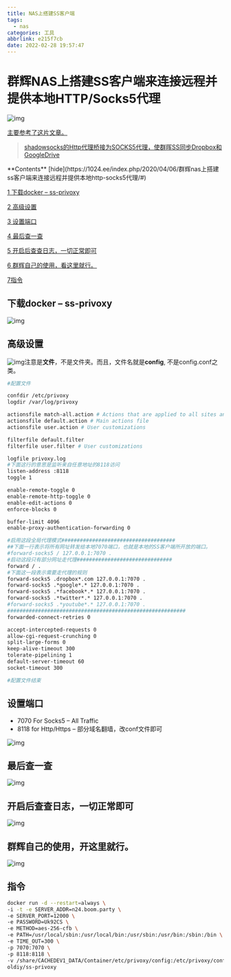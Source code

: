 ```yaml
---
title: NAS上搭建SS客户端
tags:
  - nas
categories: 工具
abbrlink: e215f7cb
date: 2022-02-28 19:57:47
---
```


# 群辉NAS上搭建SS客户端来连接远程并提供本地HTTP/Socks5代理

![img](https://cdn.jsdelivr.net/gh/swimminghao/picture@main/img/mxF2RW_20220217094542.png)

[主要参考了这片文章。](https://odcn.top/2018/10/24/854/群晖ss同步dropbox和googledrive/)

> [shadowsocks的Http代理桥接为SOCKS5代理，使群晖SS同步Dropbox和GoogleDrive](https://odcn.top/2018/10/24/854/群晖ss同步dropbox和googledrive/)

<iframe title="《shadowsocks的Http代理桥接为SOCKS5代理，使群晖SS同步Dropbox和GoogleDrive》—oD^Blog" class="wp-embedded-content" sandbox="allow-scripts" security="restricted" src="https://odcn.top/2018/10/24/854/%e7%be%a4%e6%99%96ss%e5%90%8c%e6%ad%a5dropbox%e5%92%8cgoogledrive/embed/#?secret=hiN7sQcs2t" data-secret="hiN7sQcs2t" width="600" height="338" frameborder="0" marginwidth="0" marginheight="0" scrolling="no" style="box-sizing: border-box; margin: 0px; padding: 0px; border: 0px; max-width: 100%; position: absolute; clip: rect(1px, 1px, 1px, 1px);"></iframe>
**Contents**  [hide](https://1024.ee/index.php/2020/04/06/群辉nas上搭建ss客户端来连接远程并提供本地http-socks5代理/#) 

[1 下载docker – ss-privoxy](https://1024.ee/index.php/2020/04/06/群辉nas上搭建ss客户端来连接远程并提供本地http-socks5代理/#xia_zaidocker_-_ss-privoxy)

[2 高级设置](https://1024.ee/index.php/2020/04/06/群辉nas上搭建ss客户端来连接远程并提供本地http-socks5代理/#gao_ji_she_zhi)

[3 设置端口](https://1024.ee/index.php/2020/04/06/群辉nas上搭建ss客户端来连接远程并提供本地http-socks5代理/#she_zhi_duan_kou)

[4 最后查一查](https://1024.ee/index.php/2020/04/06/群辉nas上搭建ss客户端来连接远程并提供本地http-socks5代理/#zui_hou_cha_yi_cha)

[5 开启后查查日志，一切正常即可](https://1024.ee/index.php/2020/04/06/群辉nas上搭建ss客户端来连接远程并提供本地http-socks5代理/#kai_qi_hou_cha_cha_ri_zhi_yi_qie_zheng_chang_ji_ke)

[6 群辉自己的使用，看这里就行。](https://1024.ee/index.php/2020/04/06/群辉nas上搭建ss客户端来连接远程并提供本地http-socks5代理/#qun_hui_zi_ji_de_shi_yong_kai_zhe_li_jiu_xing)

[7指令](https://1024.ee/index.php/2020/04/06/群辉nas上搭建ss客户端来连接远程并提供本地http-socks5代理/#qun_hui_zi_ji_de_shi_yong_kai_zhe_li_jiu_xing)

## 下载docker – ss-privoxy

![img](https://cdn.jsdelivr.net/gh/swimminghao/picture@main/img/2NcHvz_20220217094617.png)

## 高级设置

![img](https://cdn.jsdelivr.net/gh/swimminghao/picture@main/img/JTDf8S_20220217094637.png)注意是**文件**，不是文件夹。而且，文件名就是**config**, 不是config.conf之类。

```dockerfile
#配置文件

confdir /etc/privoxy
logdir /var/log/privoxy

actionsfile match-all.action # Actions that are applied to all sites and maybe overruled later on.
actionsfile default.action # Main actions file
actionsfile user.action # User customizations

filterfile default.filter
filterfile user.filter # User customizations

logfile privoxy.log
#下面这行的意思是监听来自任意地址的8118访问
listen-address :8118
toggle 1

enable-remote-toggle 0
enable-remote-http-toggle 0
enable-edit-actions 0
enforce-blocks 0

buffer-limit 4096
enable-proxy-authentication-forwarding 0

#启用这段全局代理模式#####################################
##下面一行表示将所有网址转发给本地7070端口，也就是本地的SS客户端所开放的端口。
#forward-socks5 / 127.0.0.1:7070 .
#启动这段只有部分网址走代理###############################
forward / .
#下面这一段表示需要走代理的规则
forward-socks5 .dropbox*.com 127.0.0.1:7070 .
forward-socks5 .*google*.* 127.0.0.1:7070 .
forward-socks5 .*facebook*.* 127.0.0.1:7070 .
forward-socks5 .*twitter*.* 127.0.0.1:7070 .
#forward-socks5 .*youtube*.* 127.0.0.1:7070 .
##########################################################
forwarded-connect-retries 0

accept-intercepted-requests 0
allow-cgi-request-crunching 0
split-large-forms 0
keep-alive-timeout 300
tolerate-pipelining 1
default-server-timeout 60
socket-timeout 300

#配置文件结束
```

## 设置端口

- 7070 For Socks5 – All Traffic
- 8118 for Http/Https – 部分域名翻墙，改conf文件即可

![img](https://cdn.jsdelivr.net/gh/swimminghao/picture@main/img/t5PYQv_20220217094721.png)

## 最后查一查

![img](https://cdn.jsdelivr.net/gh/swimminghao/picture@main/img/iwGoJB_20220217094740.png)

## 开启后查查日志，一切正常即可

![img](https://cdn.jsdelivr.net/gh/swimminghao/picture@main/img/S5u8G1_20220217094809.png)

## 群辉自己的使用，开这里就行。

![img](https://cdn.jsdelivr.net/gh/swimminghao/picture@main/img/L0Nwl6_20220217094828.png)
## 指令
```bash
docker run -d --restart=always \
-i -t -e SERVER_ADDR=n24.boom.party \
-e SERVER_PORT=12000 \
-e PASSWORD=Uk92CS \
-e METHOD=aes-256-cfb \
-e PATH=/usr/local/sbin:/usr/local/bin:/usr/sbin:/usr/bin:/sbin:/bin \
-e TIME_OUT=300 \
-p 7070:7070 \
-p 8118:8118 \
-v /share/CACHEDEV1_DATA/Container/etc/privoxy/config:/etc/privoxy/config \
oldiy/ss-privoxy
```